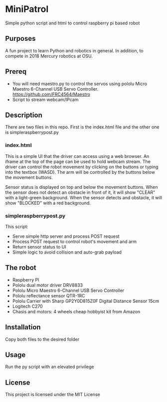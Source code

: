 # MiniPatrol
Simple python script and html to control raspberry pi based robot

## Purposes
A fun project to learn Python and robotics in general. In addition, to compete in 2018 Mercury robotics at OSU.

## Prereq
* You will need maestro.py to control the servos using pololu Micro Maestro 6-Channel USB Servo Controller. https://github.com/FRC4564/Maestro
* Script to stream webcam/IPcam

## Description
There are two files in this repo. First is the index.html file and the other one is simpleraspberrypost.py

### index.html
This is a simple UI that the driver can access using a web browser. An iframe at the top of the page can be used to hold webcam stream. The driver can control the robot movement by clicking on the buttons or typing into the textbox (WASD). The arm will be controlled by the buttons below the movement buttons.

Sensor status is displayed on top and below the movement buttons. When the sensor does not detect an obstacle in front of it, it will show "CLEAR" with a light-green background. When the sensor detects and obstacle, it will show "BLOCKED" with a red background.

### simpleraspberrypost.py
This script:
* Serve simple http server and process POST request
* Process POST request to control robot's movement and arm
* Return sensor status to UI
* Simple logic to avoid collision and auto-grab payload

## The robot
* Raspberry PI
* Pololu dual motor driver DRV8833
* Pololu Micro Maestro 6-Channel USB Servo Controller
* Pololu reflectance sensor QTR-1RC 
* Pololu Carrier with Sharp GP2Y0D815Z0F Digital Distance Sensor 15cm
* Logitech C270
* Chasis and motors: 4 wheels cheap hobbyist kit from Amazon

## Installation
Copy both files to the desired folder

## Usage
Run the py script with an elevated privilege

## License
This project is licensed under the MIT License
